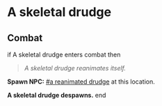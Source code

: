 # A skeletal drudge







## Combat

if A skeletal drudge enters combat  then


>*A skeletal drudge reanimates itself.*


**Spawn NPC:**  [\#a reanimated drudge](/npc/173005) at this location.


**A skeletal drudge despawns.**
end

